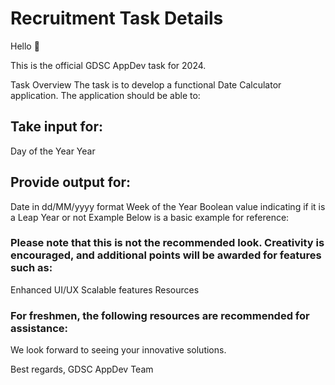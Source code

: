 # Recruitment Task Details

Hello 👋

This is the official GDSC AppDev task for 2024.

Task Overview
The task is to develop a functional Date Calculator application. The application should be able to:

## Take input for:

Day of the Year
Year

## Provide output for:

Date in dd/MM/yyyy format
Week of the Year
Boolean value indicating if it is a Leap Year or not
Example
Below is a basic example for reference:



### Please note that this is not the recommended look. Creativity is encouraged, and additional points will be awarded for features such as:

Enhanced UI/UX
Scalable features
Resources

### For freshmen, the following resources are recommended for assistance:

<!-- Add resources here -->

We look forward to seeing your innovative solutions.

Best regards,
GDSC AppDev Team


